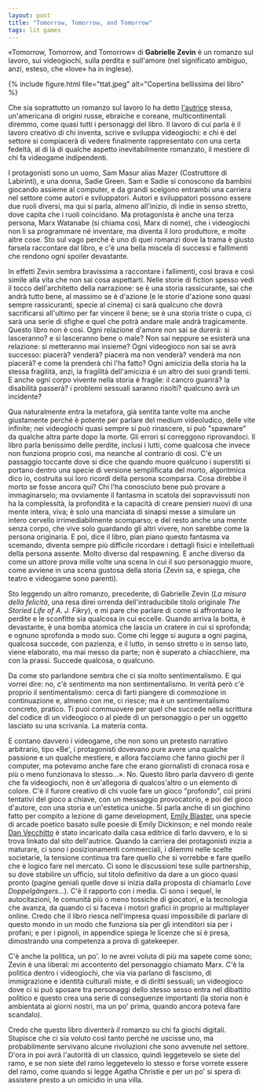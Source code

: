 ```yaml
---
layout: post
title: "Tomorrow, Tomorrow, and Tomorrow"
tags: lit games
---
```

«Tomorrow, Tomorrow, and Tomorrow» di **Gabrielle Zevin** è un romanzo sul lavoro, sui videogiochi, sulla perdita e sull'amore (nel significato ambiguo, anzi, esteso, che «love» ha in inglese).

{% include figure.html file="ttat.jpeg" alt="Copertina bellissima del libro" %}

Che sia soprattutto un romanzo sul lavoro lo ha detto [l'autrice](https://gabriellezevin.com/about-gabrielle/) stessa, un'americana di origini russe, ebraiche e coreane, multicontinentali diremmo, come quasi tutti i personaggi del libro. Il lavoro di cui parla è il lavoro creativo di chi inventa, scrive e sviluppa videogiochi: e chi è del settore si compiacerà di vedere finalmente rappresentato con una certa fedeltà, al di là di qualche aspetto inevitabilmente romanzato, il mestiere di chi fa videogame indipendenti.

I protagonisti sono un uomo, Sam Masur alias Mazer (Costruttore di Labirinti), e una donna, Sadie Green. Sam e Sadie si conoscono da bambini giocando assieme al computer, e da grandi scelgono entrambi una carriera nel settore come autori e sviluppatori. Autori e sviluppatori possono essere due ruoli diversi, ma qui si parla, almeno all'inizio, di indie in senso stretto, dove capita che i ruoli coincidano. Ma protagonista è anche una terza persona, Marx Watanabe (si chiama così, Marx di nome), che i videogiochi non li sa programmare né inventare, ma diventa il loro produttore, e molte altre cose. Sto sul vago perché è uno di quei romanzi dove la trama è giusto farsela raccontare dal libro, e c'è una bella miscela di successi e fallimenti che rendono ogni spoiler devastante.

In effetti Zevin sembra bravissima a raccontare i fallimenti, così brava e così simile alla vita che non sai cosa aspettarti. Nelle storie di fiction spesso vedi il tocco dell'architetto della narrazione: se è una storia rassicurante, sai che andrà tutto bene, al massimo se è d'azione (e le storie d'azione sono quasi sempre rassicuranti, specie al cinema) ci sarà qualcuno che dovrà sacrificarsi all'ultimo per far vincere il bene; se è una storia triste o cupa, ci sarà una serie di sfighe e quel che potrà andare male andrà tragicamente. Questo libro non è così. Ogni relazione d'amore non sai se durerà: si lasceranno? e si lasceranno bene o male? Non sai neppure se esisterà una relazione: si metteranno mai insieme? Ogni videogioco non sai se avrà successo: piacerà? venderà? piacerà ma non venderà? venderà ma non piacerà? e come la prenderà chi l'ha fatto? Ogni amicizia della storia ha la stessa fragilità, anzi, la fragilità dell'amicizia è un altro dei suoi grandi temi. E anche ogni corpo vivente nella storia è fragile: il cancro guarirà? la disabilità passerà? i problemi sessuali saranno risolti? qualcuno avrà un incidente?

Qua naturalmente entra la metafora, già sentita tante volte ma anche giustamente perché è potente per parlare del medium videoludico, delle vite infinite; nei videogiochi quasi sempre si può rinascere, si può "spawnare" da qualche altra parte dopo la morte. Gli errori si correggono riprovandoci. Il libro parla benissimo delle perdite, inclusi i lutti, come qualcosa che invece non funziona proprio così, ma neanche al contrario di così. C'è un passaggio toccante dove si dice che quando muore qualcuno i superstiti si portano dentro una specie di versione semplificata del morto, algoritmica dico io, costruita sui loro ricordi della persona scomparsa. Cosa direbbe il morto se fosse ancora qui? Chi l'ha conosciuto bene può provare a immaginarselo; ma ovviamente il fantasma in scatola dei sopravvissuti non ha la complessità, la profondità e la capacità di creare pensieri nuovi di una mente intera, viva; è solo una manciata di sinapsi messe a simulare un intero cervello irrimediabilmente scomparso; e del resto anche una mente senza corpo, che vive solo guardando gli altri vivere, non sarebbe come la persona originaria. E poi, dice il libro, pian piano questo fantasma va scemando, diventa sempre più difficile ricordare i dettagli fisici e intellettuali della persona assente. Molto diverso dal respawning. E anche diverso da come un attore prova mille volte una scena in cui il suo personaggio muore, come avviene in una scena gustosa della storia (Zevin sa, e spiega, che teatro e videogame sono parenti).

Sto leggendo un altro romanzo, precedente, di Gabrielle Zevin (*La misura della felicità*, una resa direi orrenda dell'intraducibile titolo originale *The Storied Life of A. J. Fikry*), e mi pare che parlare di come si affrontano le perdite e le sconfitte sia qualcosa in cui eccelle. Quando arriva la botta, è devastante, è una bomba atomica che lascia un cratere in cui si sprofonda; e ognuno sprofonda a modo suo. Come chi legge si augura a ogni pagina, qualcosa succede, con pazienza, e il lutto, in senso stretto o in senso lato, viene elaborato, ma mai messo da parte; non è superato a chiacchiere, ma con la prassi. Succede qualcosa, o qualcuno.

Da come sto parlandone sembra che ci sia molto sentimentalismo. E qui vorrei dire: no, c'è sentimento ma non sentimentalismo. In verità però c'è proprio il sentimentalismo: cerca di farti piangere di commozione in continuazione e, almeno con me, ci riesce; ma è un sentimentalismo concreto, pratico. Ti puoi commuovere per quel che succede nella scrittura del codice di un videogioco o al piede di un personaggio o per un oggetto lasciato su una scrivania. La materia conta.

E contano davvero i videogame, che non sono un pretesto narrativo arbitrario, tipo «Be', i protagonisti dovevano pure avere una qualche passione e un qualche mestiere, e allora facciamo che fanno giochi per il computer, ma potevamo anche fare che erano giornalisti di cronaca rosa e più o meno funzionava lo stesso…». No. Questo libro parla davvero di gente che fa videogiochi, non è un'allegoria di qualcos'altro o un elemento di colore. C'è il furore creativo di chi vuole fare un gioco "profondo", coi primi tentativi del gioco a chiave, con un messaggio provocatorio, e poi del gioco d'autore, con una storia e un'estetica uniche. Si parla anche di un giochino fatto per compito a lezione di game development, [Emily Blaster](https://gabriellezevin.com/emilyblastergame/), una specie di arcade poetico basato sulle poesie di Emily Dickinson; e nel mondo reale [Dan Vecchitto](https://www.vecchitto.design/) è stato incaricato dalla casa editrice di farlo davvero, e lo si trova linkato dal sito dell'autrice. Quando la carriera dei protagonisti inizia a maturare, ci sono i posizionamenti commerciali, i dilemmi nelle scelte societarie, la tensione continua tra fare quello che si vorrebbe e fare quello che è logico fare nel mercato. Ci sono le discussioni tese sulle partnership, su dove stabilire un ufficio, sul titolo definitivo da dare a un gioco quasi pronto (pagine geniali quelle dove si inizia dalla proposta di chiamarlo *Love Doppelgängers*…). C'è il rapporto con i media. Ci sono i sequel, le autocitazioni, le comunità più o meno tossiche di giocatori, e la tecnologia che avanza, da quando ci si faceva i motori grafici in proprio ai multiplayer online. Credo che il libro riesca nell'impresa quasi impossibile di parlare di questo mondo in un modo che funziona sia per gli intenditori sia per i profani; e per i pignoli, in appendice spiega le licenze che si è presa, dimostrando una competenza a prova di gatekeeper.

C'è anche la politica, un po'. Io ne avrei voluta di più ma sapete come sono; Zevin è una liberal: mi accontento del personaggio chiamato Marx. C'è la politica dentro i videogiochi, che via via parlano di fascismo, di immigrazione e identità culturali miste, e di diritti sessuali; un videogioco dove ci si può sposare tra personaggi dello stesso sesso entra nel dibattito politico e questo crea una serie di conseguenze importanti (la storia non è ambientata ai giorni nostri, ma un po' prima, quando ancora poteva fare scandalo).

Credo che questo libro diventerà *il* romanzo su chi fa giochi digitali. Stupisce che ci sia voluto così tanto perché ne uscisse uno, ma probabilmente servivano alcune rivoluzioni che sono avvenute nel settore. D'ora in poi avrà l'autorità di un classico, quindi leggetevelo se siete del ramo, e se non siete del ramo leggetevelo lo stesso e forse vorrete essere del ramo, come quando si legge Agatha Christie e per un po' si spera di assistere presto a un omicidio in una villa.